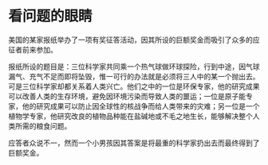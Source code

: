 # 看问题的眼睛

美国的某家报纸举办了一项有奖征答活动，因其所设的巨额奖金而吸引了众多的应征者前来参加。 

报纸所设的题目是：三位科学家共同乘一个热气球做环球探险，行到中途，因气球漏气、充气不足而即将坠毁，惟一可行的办法就是必须将三人中的某一个抛出去。可是三位科学家却都关系着人类兴亡。他们之中的一位是环保专家，他的研究成果可以改善人类的生存环境，避免因环境污染而导致人类的噩运；一位是原子能专家，他的研究成果可以防止因全球性的核战争而给人类带来的灾难；另一位是一个植物学专家，他研究改良的植物品种能在盐碱地或不毛之地生长，能够解决整个人类所需的粮食问题。 

应答者众说不一，然而一个小男孩因其答案是将最重的科学家扔出去而最终得到了巨额奖金。
 